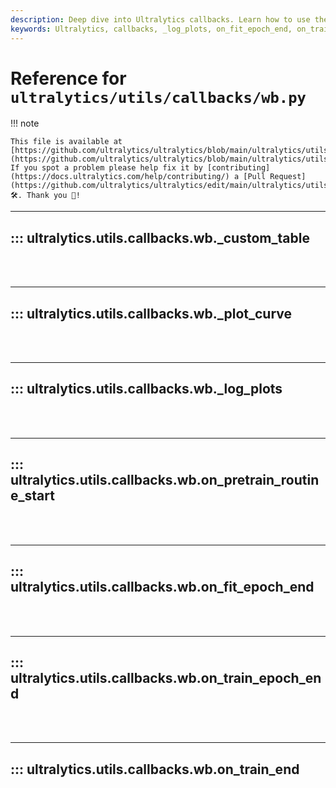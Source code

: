 ```yaml
---
description: Deep dive into Ultralytics callbacks. Learn how to use the _log_plots, on_fit_epoch_end, and on_train_end functions effectively.
keywords: Ultralytics, callbacks, _log_plots, on_fit_epoch_end, on_train_end
---
```


# Reference for `ultralytics/utils/callbacks/wb.py`

!!! note

    This file is available at [https://github.com/ultralytics/ultralytics/blob/main/ultralytics/utils/callbacks/wb.py](https://github.com/ultralytics/ultralytics/blob/main/ultralytics/utils/callbacks/wb.py). If you spot a problem please help fix it by [contributing](https://docs.ultralytics.com/help/contributing/) a [Pull Request](https://github.com/ultralytics/ultralytics/edit/main/ultralytics/utils/callbacks/wb.py) 🛠️. Thank you 🙏!

---
## ::: ultralytics.utils.callbacks.wb._custom_table
<br><br>

---
## ::: ultralytics.utils.callbacks.wb._plot_curve
<br><br>

---
## ::: ultralytics.utils.callbacks.wb._log_plots
<br><br>

---
## ::: ultralytics.utils.callbacks.wb.on_pretrain_routine_start
<br><br>

---
## ::: ultralytics.utils.callbacks.wb.on_fit_epoch_end
<br><br>

---
## ::: ultralytics.utils.callbacks.wb.on_train_epoch_end
<br><br>

---
## ::: ultralytics.utils.callbacks.wb.on_train_end
<br><br>
